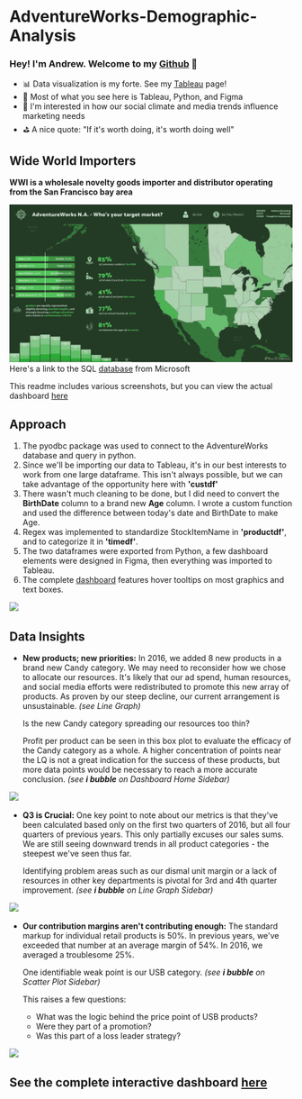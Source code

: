 # AdventureWorks-Demographic-Analysis



### Hey! I'm Andrew. Welcome to my [Github] 👋

- 📊 Data visualization is my forte. See my [Tableau] page! 
- 🚀 Most of what you see here is Tableau, Python, and Figma
- 🧠 I'm interested in how our social climate and media trends influence marketing needs
- ⛳ A nice quote: "If it's worth doing, it's worth doing well"

## Wide World Importers
**WWI is a wholesale novelty goods importer and distributor operating from the San Francisco bay area**
 
![](Dashboard_Screenshots/dash.png)
 Here's a link to the SQL [database] from Microsoft

This readme includes various screenshots, but you can view the actual dashboard [here]


## Approach
1. The pyodbc package was used to connect to the AdventureWorks database and query in python. 
2. Since we'll be importing our data to Tableau, it's in our best interests to work from one large dataframe. This isn't always possible, but we can take advantage of the opportunity here with **'custdf'**
3. There wasn't much cleaning to be done, but I did need to convert the **BirthDate** column to a brand new **Age** column. I wrote a custom function and used the difference between today's date and BirthDate to make Age.
4. Regex was implemented to standardize StockItemName in **'productdf'**, and to categorize it in **'timedf'**.
5. The two dataframes were exported from Python, a few dashboard elements were designed in Figma, then everything was imported to Tableau. 
6. The complete [dashboard] features hover tooltips on most graphics and text boxes.
 
![](Dashboard_Screenshots/tooltip_gif.gif)


## Data Insights
- **New products; new priorities:** 
    In 2016, we added 8 new products in a brand new Candy category. We may need to reconsider how we chose to allocate our resources. It's likely that our ad spend, human resources, and social media efforts were redistributed to promote this new array of products. As proven by our steep decline, our current arrangement is unsustainable. *(see Line Graph)*

    Is the new Candy category spreading our resources too thin?

    Profit per product can be seen in this box plot to evaluate the efficacy of the Candy category as a whole. A higher concentration of points near the LQ is not a great indication for the success of these products, but more data points would be necessary to reach a more accurate conclusion. *(see **i bubble** on Dashboard Home Sidebar)*
     
![](Dashboard_Screenshots/home_with_i_bubble.png)

- **Q3 is Crucial:**
    One key point to note about our metrics is that they've been calculated based only on the first two quarters of 2016, but all four quarters of previous years. This only partially excuses our sales sums. We are still seeing downward trends in all product categories - the steepest we've seen thus far.

    Identifying problem areas such as our dismal unit margin or a lack of resources in other key departments is pivotal for 3rd and 4th quarter improvement. *(see **i bubble** on Line Graph Sidebar)*
     
![](Dashboard_Screenshots/line_with_i_bubble.png)
- **Our contribution margins aren't contributing enough:**
    The standard markup for individual retail products is 50%. In previous years, we've exceeded that number at an average margin of 54%. In 2016, we averaged a troublesome 25%. 

    One identifiable weak point is our USB category. *(see **i bubble** on Scatter Plot Sidebar)*
    
    This raises a few questions: 
	- What was the logic behind the price point of USB products? 
	- Were they part of a promotion?
	- Was this part of a loss leader strategy?
     
![](Dashboard_Screenshots/scatter_with_i_bubble.png)
## See the complete interactive dashboard [here]

</details>

[Tableau]: https://public.tableau.com/app/profile/andrew.bruening
[Github]: https://github.com/andrewbruening
[here]: https://public.tableau.com/views/AdventureWorks2019/NADB?:language=en-US&:display_count=n&:origin=viz_share_link
[dashboard]: https://public.tableau.com/views/AdventureWorks2019/NADB?:language=en-US&:display_count=n&:origin=viz_share_link
[database]: https://docs.microsoft.com/en-us/sql/samples/adventureworks-install-configure?view=sql-server-ver15&tabs=ssms
